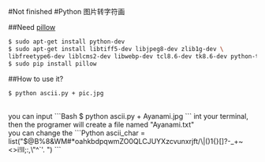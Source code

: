 #Not finished
#Python 图片转字符画

##Need [pillow](http://pillow.readthedocs.org/en/latest/)
```Bash
$ sudo apt-get install python-dev
$ sudo apt-get install libtiff5-dev libjpeg8-dev zlib1g-dev \
libfreetype6-dev liblcms2-dev libwebp-dev tcl8.6-dev tk8.6-dev python-tk
$ sudo pip install pillow
```
##How to use it?
```Bash
$ python ascii.py + pic.jpg
```
</br>
you can input 
```Bash
$ python ascii.py + Ayanami.jpg
```
int your terminal,
then the programer will create a file named "Ayanami.txt"

</br>
you can change the 
```Python
ascii_char = list("$@B%8&WM#*oahkbdpqwmZO0QLCJUYXzcvunxrjft/\|()1{}[]?-_+~<>i!lI;:,\"^`'. ")
```
